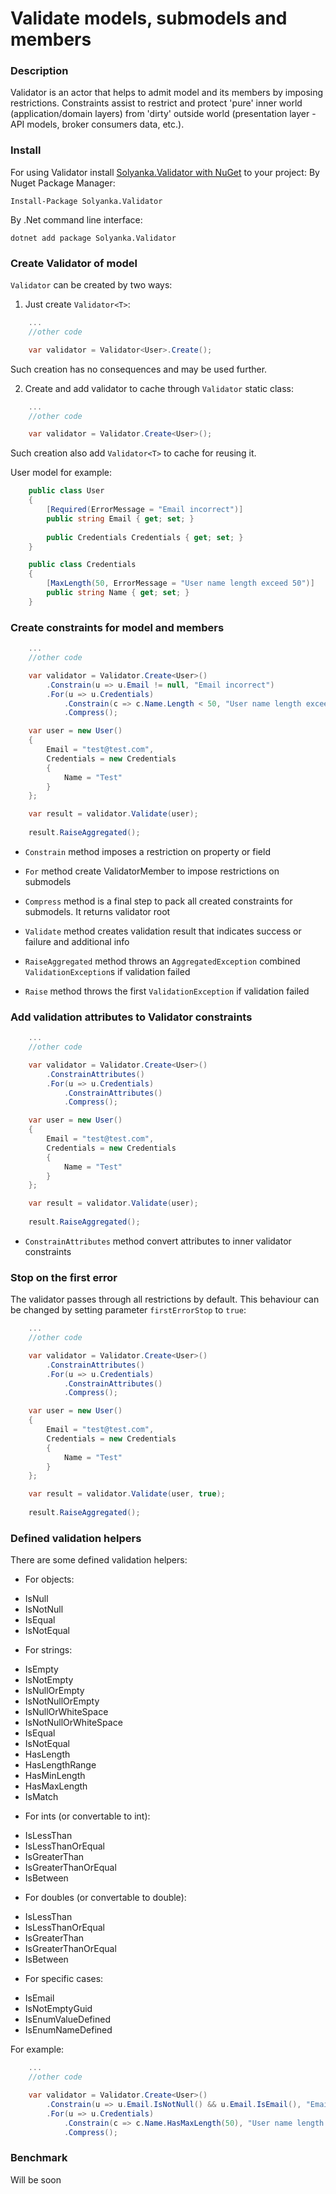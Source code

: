 Validate models, submodels and members
===

### Description

Validator is an actor that helps to admit model and its members by imposing restrictions. Constraints assist to restrict and protect 'pure' inner world (application/domain layers) from 'dirty' outside world (presentation layer - API models, broker consumers data, etc.).

### Install

For using Validator install [Solyanka.Validator with NuGet](https://www.nuget.org/packages/Solyanka.Validator) to your project:
By Nuget Package Manager:

    Install-Package Solyanka.Validator

By .Net command line interface:

    dotnet add package Solyanka.Validator

### Create Validator of model

`Validator` can be created by two ways:

1) Just create `Validator<T>`:
```csharp
    ...
    //other code

    var validator = Validator<User>.Create();

```
Such creation has no consequences and may be used further.

2) Create and add validator to cache through `Validator` static class:
```csharp
    ...
    //other code

    var validator = Validator.Create<User>();
```
Such creation also add `Validator<T>` to cache for reusing it.

User model for example:
```csharp
    public class User
    {
        [Required(ErrorMessage = "Email incorrect")]   
        public string Email { get; set; }
        
        public Credentials Credentials { get; set; }
    }

    public class Credentials
    {
        [MaxLength(50, ErrorMessage = "User name length exceed 50")]
        public string Name { get; set; }
    }
```

### Create constraints for model and members

```csharp
    ...
    //other code

    var validator = Validator.Create<User>()
        .Constrain(u => u.Email != null, "Email incorrect")
        .For(u => u.Credentials)
            .Constrain(c => c.Name.Length < 50, "User name length exceed 50")
            .Compress();

    var user = new User()
    {
        Email = "test@test.com",
        Credentials = new Credentials
        {
            Name = "Test"
        }
    };

    var result = validator.Validate(user);
    
    result.RaiseAggregated();
```

* `Constrain` method imposes a restriction on property or field
* `For` method create ValidatorMember<T> to impose restrictions on submodels
* `Compress` method is a final step to pack all created constraints for submodels. It returns validator root
* `Validate` method creates validation result that indicates success or failure and additional info

* `RaiseAggregated` method throws an `AggregatedException` combined `ValidationException`s if validation failed
* `Raise` method throws the first `ValidationException` if validation failed


### Add validation attributes to Validator constraints

```csharp
    ...
    //other code

    var validator = Validator.Create<User>()
        .ConstrainAttributes()
        .For(u => u.Credentials)
            .ConstrainAttributes()
            .Compress();

    var user = new User()
    {
        Email = "test@test.com",
        Credentials = new Credentials
        {
            Name = "Test"
        }
    };

    var result = validator.Validate(user);
    
    result.RaiseAggregated();
```

* `ConstrainAttributes` method convert attributes to inner validator constraints

### Stop on the first error

The validator passes through all restrictions by default. This behaviour can be changed by setting parameter `firstErrorStop` to `true`:

```csharp
    ...
    //other code

    var validator = Validator.Create<User>()
        .ConstrainAttributes()
        .For(u => u.Credentials)
            .ConstrainAttributes()
            .Compress();

    var user = new User()
    {
        Email = "test@test.com",
        Credentials = new Credentials
        {
            Name = "Test"
        }
    };

    var result = validator.Validate(user, true);
    
    result.RaiseAggregated();
```

### Defined validation helpers

There are some defined validation helpers:
- For objects:
* IsNull
* IsNotNull
* IsEqual
* IsNotEqual

- For strings:
* IsEmpty
* IsNotEmpty
* IsNullOrEmpty
* IsNotNullOrEmpty
* IsNullOrWhiteSpace
* IsNotNullOrWhiteSpace
* IsEqual
* IsNotEqual
* HasLength
* HasLengthRange
* HasMinLength
* HasMaxLength
* IsMatch

- For ints (or convertable to int):
* IsLessThan
* IsLessThanOrEqual
* IsGreaterThan
* IsGreaterThanOrEqual
* IsBetween

- For doubles (or convertable to double):
* IsLessThan
* IsLessThanOrEqual
* IsGreaterThan
* IsGreaterThanOrEqual
* IsBetween

- For specific cases:
* IsEmail
* IsNotEmptyGuid
* IsEnumValueDefined
* IsEnumNameDefined

For example:
```csharp
    ...
    //other code

    var validator = Validator.Create<User>()
        .Constrain(u => u.Email.IsNotNull() && u.Email.IsEmail(), "Email incorrect")
        .For(u => u.Credentials)
            .Constrain(c => c.Name.HasMaxLength(50), "User name length exceed 50")
            .Compress();
```

### Benchmark

Will be soon